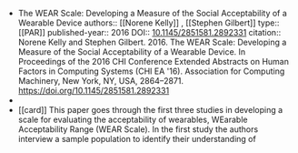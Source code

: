 - The WEAR Scale: Developing a Measure of the Social Acceptability of a Wearable Device
  authors:: [[Norene Kelly]] , [[Stephen Gilbert]]
  type:: [[PAR]] 
  published-year:: 2016
  DOI:: [10.1145/2851581.2892331](http://dx.doi.org/10.1145/2851581.2892331) 
  citation:: Norene Kelly and Stephen Gilbert. 2016. The WEAR Scale: Developing a Measure of the Social Acceptability of a Wearable Device. In Proceedings of the 2016 CHI Conference Extended Abstracts on Human Factors in Computing Systems (CHI EA '16). Association for Computing Machinery, New York, NY, USA, 2864–2871. https://doi.org/10.1145/2851581.2892331
-
- [[card]] This paper goes through the first three studies in developing a scale for evaluating the acceptability of wearables, WEarable Acceptability Range (WEAR Scale). In the first study the authors interview a sample population to identify their understanding of